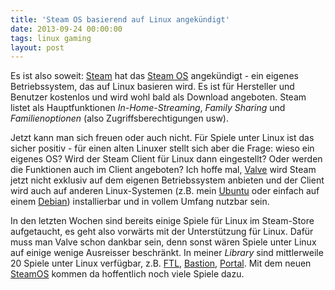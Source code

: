 ```yaml
---
title: 'Steam OS basierend auf Linux angekündigt'
date: 2013-09-24 00:00:00
tags: linux gaming
layout: post
---
```

Es ist also soweit: [Steam][1] hat das [Steam OS][0] angekündigt - ein
eigenes Betriebssystem, das auf Linux basieren wird. Es ist für
Hersteller und Benutzer kostenlos und wird wohl bald als Download
angeboten. Steam listet als Hauptfunktionen *In-Home-Streaming*, *Family
Sharing* und *Familienoptionen* (also Zugriffsberechtigungen usw).

Jetzt kann man sich freuen oder auch nicht. Für Spiele unter Linux ist
das sicher positiv - für einen alten Linuxer stellt sich aber die Frage:
wieso ein eigenes OS? Wird der Steam Client für Linux dann eingestellt?
Oder werden die Funktionen auch im Client angeboten?  Ich hoffe mal,
[Valve][2] wird Steam jetzt nicht exklusiv auf dem eigenen
Betriebssystem anbieten und der Client wird auch auf anderen
Linux-Systemen (z.B. mein [Ubuntu][3] oder einfach auf einem
[Debian][4]) installierbar und in vollem Umfang nutzbar sein.

In den letzten Wochen sind bereits einige Spiele für Linux im
Steam-Store aufgetaucht, es geht also vorwärts mit der Unterstützung für
Linux. Dafür muss man Valve schon dankbar sein, denn sonst wären Spiele
unter Linux auf einige wenige Ausreisser beschränkt. In meiner *Library*
sind mittlerweile 20 Spiele unter Linux verfügbar, z.B. [FTL][5],
[Bastion][6], [Portal][7]. Mit dem neuen [SteamOS][0] kommen da
hoffentlich noch viele Spiele dazu.

[0]: http://store.steampowered.com/livingroom/SteamOS/
[1]: http://store.steampowered.com/
[2]: http://www.valvesoftware.com/
[3]: http://www.ubuntu.com/
[4]: http://www.debian.org/
[5]: http://www.ftlgame.com/
[6]: http://supergiantgames.com/index.php/media/
[7]: http://www.thinkwithportals.com/
